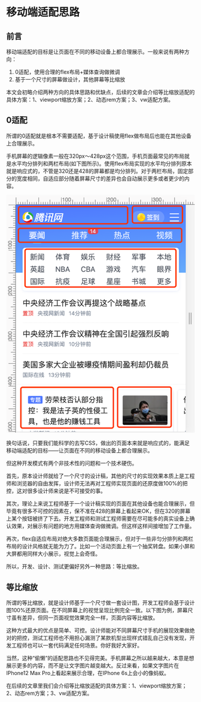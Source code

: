 # 移动端适配思路

## 前言

移动端适配的目标是让页面在不同的移动设备上都合理展示。一般来说有两种方向：

1. 0适配，使用合理的flex布局+媒体查询做微调
2. 基于一个尺寸的屏幕做设计，其他屏幕等比缩放

本文会初略介绍两种方向的具体思路和优缺点，后续的文章会介绍等比缩放适配的具体方案：1、viewport缩放方案；2、动态rem方案；3、vw适配方案。

## 0适配

所谓的0适配就是根本不需要适配，基于设计稿使用flex做布局后也能在其他设备上合理展示。

手机屏幕的逻辑像素一般在320px～428px这个范围，手机页面最常见的布局就是水平均分排列和两栏布局(如下图所示)。使用flex布局实现的水平均分排列原本就是响应式的，不管是320还是428的屏幕都是均分排列。对于两栏布局，固定部分的宽度相同，自适应部分随着屏幕尺寸的差异也会自动展示更多或者更少的内容。

![image.png](images/1608540587176-52b71da8-bdec-4977-862c-6c72ebfa996a.png)

换句话说，只要我们能科学的去写CSS，做出的页面本来就是响应式的，能满足移动端适配的目标——让页面在不同的移动设备上都合理展示。

但这种开发模式有两个非技术性的问题和一个技术硬伤。

首先，原本设计师就给了一个尺寸的设计稿，其他的尺寸的实现效果本质上是工程师和浏览器的自由发挥，设计师无法再对工程师实现页面的还原度做100%的把控，这对很多设计师来说是不可接受的事。

其次，理论上来说工程师基于一个设计稿实现的页面在其他设备也能合理展示，但毕竟有很多不可控的因素在，保不准在428的屏幕上看起来OK，但在320的屏幕上某个按钮被挤了下去。开发工程师和测试工程师需要在尽可能多的真实设备上确认效果，对展示有问题的地方用媒体查询做微调。但这样这样间接增加了工作量。

再次，flex自适应布局对绝大多数页面能合理展示，但对于一些非匀分排列和两栏布局的设计风格就无能为力了。比如一个活动页面上有一个抽奖转盘。如果小屏和大屏都用同样大小展示，视觉上会奇怪。

所以，开发、设计、测试更偏好另外一种思路：等比缩放。

## 等比缩放

所谓的等比缩放，就是设计师基于一个尺寸做一套设计图，开发工程师会基于设计图100%还原页面。在不同屏幕上的视觉呈现比例完全一致。以下图为例，屏幕尺寸虽有差异，但同一页面视觉效果完全一样，页面内容等比缩放。

这种方式最大的优点是简单、可控。设计师能对不同屏幕尺寸手机的展现效果做绝对的把控，测试工程师也不用担心漏测了某款机型出现样式错乱自己没有发现，开发工程师也可以一套代码满足任何场景。你好我好大家好。

当然，这种“偷懒”的适配思路也不见得完美。手机屏幕之所以越来越大，本意是想展示更多的内容，而不是让文字图片越变越大。反过来看，如果文字图片在IPhone12 Max Pro上看起来展示合理，在IPhone 6s上会小的像蚂蚁。

在后续的文章里我们会介绍等比缩放适配的具体方案：1、viewport缩放方案；2、动态rem方案；3、vw适配方案。